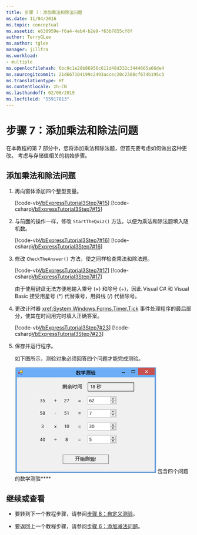 ```yaml
---
title: 步骤 7：添加乘法和除法问题
ms.date: 11/04/2016
ms.topic: conceptual
ms.assetid: e638959e-f6a4-4eb4-b2e9-f63b7855cf8f
author: TerryGLee
ms.author: tglee
manager: jillfra
ms.workload:
- multiple
ms.openlocfilehash: 6bc9c1e28b86956c611d48d332c3444665a66de4
ms.sourcegitcommit: 21d667104199c2493accec20c2388cf674b195c3
ms.translationtype: HT
ms.contentlocale: zh-CN
ms.lasthandoff: 02/08/2019
ms.locfileid: "55917813"
---
```

# <a name="step-7-add-multiplication-and-division-problems"></a>步骤 7：添加乘法和除法问题
在本教程的第 7 部分中，您将添加乘法和除法题，但首先要考虑如何做出这种更改。 考虑与存储值相关的初始步骤。

## <a name="to-add-multiplication-and-division-problems"></a>添加乘法和除法问题

1.  再向窗体添加四个整型变量。

     [!code-vb[VbExpressTutorial3Step7#15](../ide/codesnippet/VisualBasic/step-7-add-multiplication-and-division-problems_1.vb)]
     [!code-csharp[VbExpressTutorial3Step7#15](../ide/codesnippet/CSharp/step-7-add-multiplication-and-division-problems_1.cs)]

2.  与前面的操作一样，修改 `StartTheQuiz()` 方法，以便为乘法和除法题填入随机数。

     [!code-vb[VbExpressTutorial3Step7#16](../ide/codesnippet/VisualBasic/step-7-add-multiplication-and-division-problems_2.vb)]
     [!code-csharp[VbExpressTutorial3Step7#16](../ide/codesnippet/CSharp/step-7-add-multiplication-and-division-problems_2.cs)]

3.  修改 `CheckTheAnswer()` 方法，使之同样检查乘法和除法题。

     [!code-vb[VbExpressTutorial3Step7#17](../ide/codesnippet/VisualBasic/step-7-add-multiplication-and-division-problems_3.vb)]
     [!code-csharp[VbExpressTutorial3Step7#17](../ide/codesnippet/CSharp/step-7-add-multiplication-and-division-problems_3.cs)]

     由于使用键盘无法方便地输入乘号 (×) 和除号 (÷)，因此 Visual C# 和 Visual Basic 接受用星号 (*) 代替乘号，用斜线 (/) 代替除号。

4.  更改计时器 <xref:System.Windows.Forms.Timer.Tick> 事件处理程序的最后部分，使其在时间用完时填入正确答案。

     [!code-vb[VbExpressTutorial3Step7#23](../ide/codesnippet/VisualBasic/step-7-add-multiplication-and-division-problems_4.vb)]
     [!code-csharp[VbExpressTutorial3Step7#23](../ide/codesnippet/CSharp/step-7-add-multiplication-and-division-problems_4.cs)]

5.  保存并运行程序。

     如下图所示，测验对象必须回答四个问题才能完成测验。

     ![包含四个问题的数学测验](../ide/media/express_finishedquiz.png)
包含四个问题的数学测验****

## <a name="to-continue-or-review"></a>继续或查看

-   要转到下一个教程步骤，请参阅[步骤 8：自定义测验](../ide/step-8-customize-the-quiz.md)。

-   要返回上一个教程步骤，请参阅[步骤 6：添加减法问题](../ide/step-6-add-a-subtraction-problem.md)。
